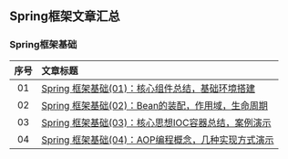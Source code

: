 ## Spring框架文章汇总

### Spring框架基础

|序号|文章标题|
|:---:|:---|
|01|[Spring 框架基础(01)：核心组件总结，基础环境搭建](https://mp.weixin.qq.com/s?__biz=MzU4Njg0MzYwNw==&mid=2247484087&idx=1&sn=d325d551645f78e828399a096678e37e&chksm=fdf4560fca83df194b8f441ebcc18557f4d1f1845a1b5cb11ea3eac9a8bc1496c4ffd7d61651&token=90298312&lang=zh_CN#rd)|
|02|[Spring 框架基础(02)：Bean的装配，作用域，生命周期](https://mp.weixin.qq.com/s?__biz=MzU4Njg0MzYwNw==&mid=2247484103&idx=1&sn=4e15463e037eaff439fa0903125cd6a0&chksm=fdf4567fca83df69da6eef0ac11c7a82266b157f9fd2dc94db6062fdc9c976cad0490d8090ca&token=1881430360&lang=zh_CN#rd)|
|03|[Spring 框架基础(03)：核心思想IOC容器总结，案例演示](https://mp.weixin.qq.com/s?__biz=MzU4Njg0MzYwNw==&mid=2247484114&idx=1&sn=dab503284d295dd7881933392ec56e1d&chksm=fdf4566aca83df7c3836ee504f6a58a30ff74db36ef94e6acb9c9daa7441d9cc8d9d1bed8037&token=1213725733&lang=zh_CN#rd)|
|04|[Spring 框架基础(04)：AOP编程概念，几种实现方式演示](https://mp.weixin.qq.com/s?__biz=MzU4Njg0MzYwNw==&mid=2247484178&idx=1&sn=1f02afe35946d2e0aa21e757fbc1b111&chksm=fdf457aaca83debc5c353988ac9153bf28cefa41c793368a2432c1ca8c42ed9bd277cb927e87&token=1716554533&lang=zh_CN#rd)|


